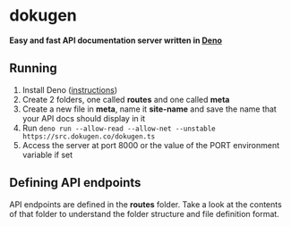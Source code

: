 # dokugen
**Easy and fast API documentation server written in [Deno](https://deno.land)**

## Running
1. Install Deno ([instructions](https://deno.land))
2. Create 2 folders, one called **routes** and one called **meta**
3. Create a new file in **meta**, name it **site-name** and save the name that your API docs should display in it
2. Run `deno run --allow-read --allow-net --unstable https://src.dokugen.co/dokugen.ts`
3. Access the server at port 8000 or the value of the PORT environment variable if set

## Defining API endpoints
API endpoints are defined in the **routes** folder.
Take a look at the contents of that folder to understand the folder structure and file definition format.

